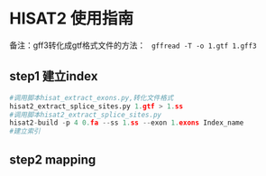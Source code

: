 # HISAT2 使用指南
备注：gff3转化成gtf格式文件的方法：
``` gffread -T -o 1.gtf 1.gff3```

## step1 建立index
```hisat2_extract_exons.py 1.gtf > 1.exons
#调用脚本hisat_extract_exons.py,转化文件格式
hisat2_extract_splice_sites.py 1.gtf > 1.ss
#调用脚本hisat2_extract_splice_sites.py
hisat2-build -p 4 0.fa --ss 1.ss --exon 1.exons Index_name
#建立索引
```
## step2 mapping

